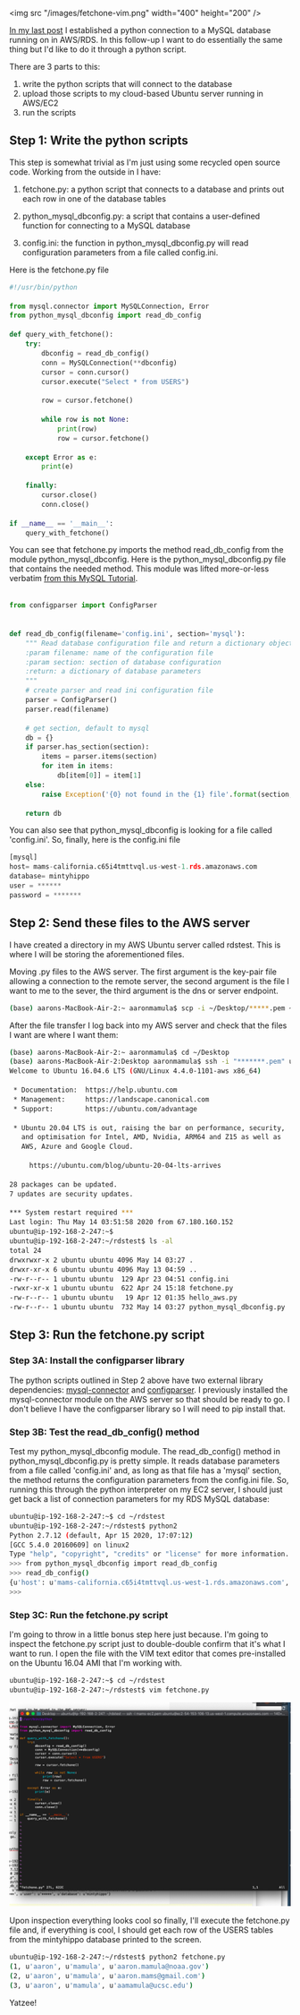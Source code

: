 
<img src "/images/fetchone-vim.png" width="400" height="200" />

[In my last post](https://aaronmams.github.io/Cloud-computing-with-Python,-MySQL-in-AWS/) I established a python connection to a MySQL database running on in AWS/RDS. In this follow-up I want to do essentially the same thing but I'd like to do it through a python script. 

There are 3 parts to this:

1. write the python scripts that will connect to the database
2. upload those scripts to my cloud-based Ubuntu server running in AWS/EC2
3. run the scripts

## Step 1: Write the python scripts

This step is somewhat trivial as I'm just using some recycled open source code. Working from the outside in I have:

1. fetchone.py: a python script that connects to a database and prints out each row in one of the database tables

2. python_mysql_dbconfig.py: a script that contains a user-defined function for connecting to a MySQL database

3. config.ini: the function in python_mysql_dbconfig.py will read configuration parameters from a file called config.ini. 

Here is the fetchone.py file

```python
#!/usr/bin/python

from mysql.connector import MySQLConnection, Error
from python_mysql_dbconfig import read_db_config

def query_with_fetchone():
    try:
        dbconfig = read_db_config()
        conn = MySQLConnection(**dbconfig)
        cursor = conn.cursor()
        cursor.execute("Select * from USERS")
        
        row = cursor.fetchone()
        
        while row is not None:
            print(row)
            row = cursor.fetchone()
        
    except Error as e:
        print(e)
        
    finally:
        cursor.close()
        conn.close()

if __name__ == '__main__':
    query_with_fetchone() 
```

You can see that fetchone.py imports the method read_db_config from the module python_mysql_dbconfig. Here is the python_mysql_dbconfig.py file that contains the needed method. This module was lifted more-or-less verbatim [from this MySQL Tutorial](https://www.mysqltutorial.org/python-connecting-mysql-databases/).

```python

from configparser import ConfigParser


def read_db_config(filename='config.ini', section='mysql'):
    """ Read database configuration file and return a dictionary object
    :param filename: name of the configuration file
    :param section: section of database configuration
    :return: a dictionary of database parameters
    """
    # create parser and read ini configuration file
    parser = ConfigParser()
    parser.read(filename)

    # get section, default to mysql
    db = {}
    if parser.has_section(section):
        items = parser.items(section)
        for item in items:
            db[item[0]] = item[1]
    else:
        raise Exception('{0} not found in the {1} file'.format(section, filename))

    return db
```

You can also see that python_mysql_dbconfig is looking for a file called 'config.ini'. So, finally, here is the config.ini file

```python
[mysql]
host= mams-california.c65i4tmttvql.us-west-1.rds.amazonaws.com
database= mintyhippo
user = ******
password = *******
```

## Step 2: Send these files to the AWS server

I have created a directory in my AWS Ubuntu server called rdstest. This is where I will be storing the aforementioned files.

Moving .py files to the AWS server. The first argument is the key-pair file allowing a connection to the remote server, the second argument is the file I want to me to the sever, the third argument is the dns or server endpoint.

```bash
(base) aarons-MacBook-Air-2:~ aaronmamula$ scp -i ~/Desktop/*****.pem ~/Desktop/AWSpython/python_mysql_dbconfig.py ubuntu@ec2-54-153-106-13.us-west-1.compute.amazonaws.com:~/rdstest
```

After the file transfer I log back into my AWS server and check that the files I want are where I want them:

```bash
(base) aarons-MacBook-Air-2:~ aaronmamula$ cd ~/Desktop
(base) aarons-MacBook-Air-2:Desktop aaronmamula$ ssh -i "*******.pem" ubuntu@ec2-54-153-106-13.us-west-1.compute.amazonaws.com
Welcome to Ubuntu 16.04.6 LTS (GNU/Linux 4.4.0-1101-aws x86_64)

 * Documentation:  https://help.ubuntu.com
 * Management:     https://landscape.canonical.com
 * Support:        https://ubuntu.com/advantage

 * Ubuntu 20.04 LTS is out, raising the bar on performance, security,
   and optimisation for Intel, AMD, Nvidia, ARM64 and Z15 as well as
   AWS, Azure and Google Cloud.

     https://ubuntu.com/blog/ubuntu-20-04-lts-arrives

28 packages can be updated.
7 updates are security updates.

*** System restart required ***
Last login: Thu May 14 03:51:58 2020 from 67.180.160.152
ubuntu@ip-192-168-2-247:~$
ubuntu@ip-192-168-2-247:~/rdstest$ ls -al
total 24
drwxrwxr-x 2 ubuntu ubuntu 4096 May 14 03:27 .
drwxr-xr-x 6 ubuntu ubuntu 4096 May 13 04:59 ..
-rw-r--r-- 1 ubuntu ubuntu  129 Apr 23 04:51 config.ini
-rwxr-xr-x 1 ubuntu ubuntu  622 Apr 24 15:18 fetchone.py
-rw-r--r-- 1 ubuntu ubuntu   19 Apr 12 01:35 hello_aws.py
-rw-r--r-- 1 ubuntu ubuntu  732 May 14 03:27 python_mysql_dbconfig.py
```
## Step 3: Run the fetchone.py script

### Step 3A: Install the configparser library

The python scripts outlined in Step 2 above have two external library dependencies: [mysql-connector](https://pypi.org/project/mysql-connector-python/) and [configparser](https://pypi.org/project/configparser/). I previously installed the mysql-connector module on the AWS server so that should be ready to go. I don't believe I have the configparser library so I will need to pip install that.

### Step 3B: Test the read_db_config() method

Test my python_mysql_dbconfig module. The read_db_config() method in python_mysql_dbconfig.py is pretty simple. It reads database parameters from a file called 'config.ini' and, as long as that file has a 'mysql' section, the method returns the configuration parameters from the config.ini file. So, running this through the python interpreter on my EC2 server, I should just get back a list of connection parameters for my RDS MySQL database: 

```bash
ubuntu@ip-192-168-2-247:~$ cd ~/rdstest
ubuntu@ip-192-168-2-247:~/rdstest$ python2
Python 2.7.12 (default, Apr 15 2020, 17:07:12) 
[GCC 5.4.0 20160609] on linux2
Type "help", "copyright", "credits" or "license" for more information.
>>> from python_mysql_dbconfig import read_db_config
>>> read_db_config()
{u'host': u'mams-california.c65i4tmttvql.us-west-1.rds.amazonaws.com', u'password': u'*********', u'user': u'*****', u'database': u'mintyhippo'}
>>> 

```
### Step 3C: Run the fetchone.py script

I'm going to throw in a little bonus step here just because. I'm going to inspect the fetchone.py script just to double-double confirm that it's what I want to run. I open the file with the VIM text editor that comes pre-installed on the Ubuntu 16.04 AMI that I'm working with.

```bash
ubuntu@ip-192-168-2-247:~$ cd ~/rdstest
ubuntu@ip-192-168-2-247:~/rdstest$ vim fetchone.py

``` 

![fetchone-file](/images/fetchone-vim.png)

Upon inspection everything looks cool so finally, I'll execute the fetchone.py file and, if everything is cool, I should get each row of the USERS tables from the mintyhippo database printed to the screen.

```bash
ubuntu@ip-192-168-2-247:~/rdstest$ python2 fetchone.py
(1, u'aaron', u'mamula', u'aaron.mamula@noaa.gov')
(2, u'aaron', u'mamula', u'aaron.mams@gmail.com')
(3, u'aaron', u'mamula', u'aamamula@ucsc.edu')

```

Yatzee!
